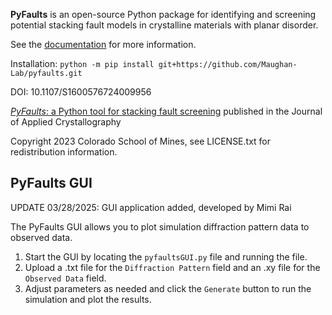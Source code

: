 **PyFaults** is an open-source Python package for identifying and screening potential stacking fault models in crystalline materials with planar disorder.

See the [documentation](https://maughan-lab.github.io/pyfaults/) for more information.

Installation: `python -m pip install git+https://github.com/Maughan-Lab/pyfaults.git`

DOI: 10.1107/S1600576724009956

[*PyFaults*: a Python tool for stacking fault screening](https://journals.iucr.org/paper?S1600576724009956) published in the Journal of Applied Crystallography

Copyright 2023 Colorado School of Mines, see LICENSE.txt for redistribution information.


## PyFaults GUI 
UPDATE 03/28/2025: GUI application added, developed by Mimi Rai

The PyFaults GUI allows you to plot simulation diffraction pattern data to observed data.
1. Start the GUI by locating the `pyfaultsGUI.py` file and running the file.
2. Upload a .txt file for the `Diffraction Pattern` field and an .xy file for the `Observed Data` field.
3. Adjust parameters as needed and click the `Generate` button to run the simulation and plot the results.
